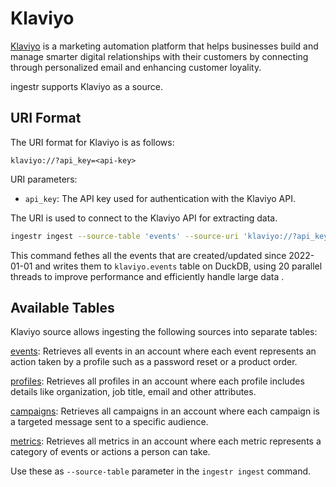 # Klaviyo

[Klaviyo](https://www.klaviyo.com/) is a marketing automation platform that helps businesses build and manage smarter digital relationships with their customers by connecting through personalized email and enhancing customer loyality.

ingestr supports Klaviyo as a source.

## URI Format

The URI format for Klaviyo is as follows:

```plaintext
klaviyo://?api_key=<api-key>
```

URI parameters:

- `api_key`: The API key used for authentication with the Klaviyo API.

The URI is used to connect to the Klaviyo API for extracting data.

```bash
ingestr ingest --source-table 'events' --source-uri 'klaviyo://?api_key=pk_test' --dest-uri duckdb:///klaviyo.duckdb --interval-start 2022-01-01 --dest-table 'klaviyo.events' --yes --extract-parallelism 20
```

This command fethes all the events that are created/updated since 2022-01-01 and writes them to `klaviyo.events` table on DuckDB, using 20 parallel threads to improve performance and efficiently handle large data .

## Available Tables

Klaviyo source allows ingesting the following sources into separate tables:

[events](https://developers.klaviyo.com/en/reference/events_api_overview): Retrieves all events in an account where each event represents an action taken by a profile such as a password reset or a product order.

[profiles](https://developers.klaviyo.com/en/reference/profiles_api_overview): Retrieves all profiles in an account where each profile includes details like organization, job title, email and other attributes.

[campaigns](https://developers.klaviyo.com/en/reference/campaigns_api_overview): Retrieves all campaigns in an account where each campaign is a targeted message sent to a specific audience.

[metrics](https://developers.klaviyo.com/en/reference/metrics_api_overview): Retrieves all metrics in an account where each metric represents a category of events or actions a person can take.

Use these as `--source-table` parameter in the `ingestr ingest` command.
